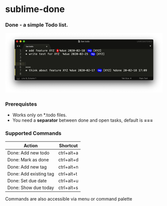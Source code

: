 # sublime-done

### Done - a simple Todo list.
![Done](static/sublime.jpeg)

### Prerequistes
* Works only on *.todo files. 
* You need a **separator** between done and open tasks, default is **===**

### Supported Commands
Action | Shortcut
------------ | -------------
Done: Add new todo | ctrl+alt+a
Done: Mark as done | ctrl+alt+d
Done: Add new tag | ctrl+alt+n
Done: Add existing tag | ctrl+alt+t
Done: Set due date | ctrl+alt+u
Done: Show due today | ctrl+alt+s

Commands are also accessible via menu or command palette
